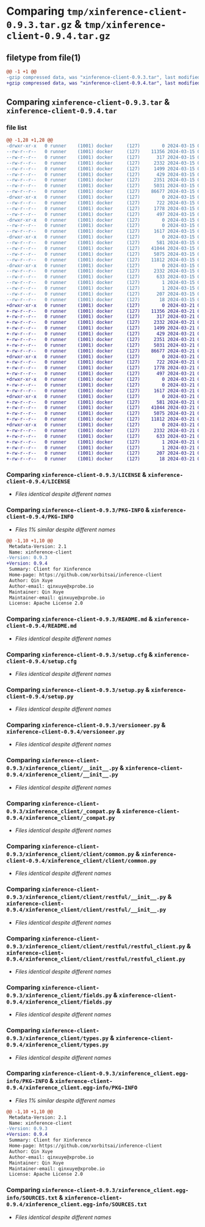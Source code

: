 # Comparing `tmp/xinference-client-0.9.3.tar.gz` & `tmp/xinference-client-0.9.4.tar.gz`

## filetype from file(1)

```diff
@@ -1 +1 @@
-gzip compressed data, was "xinference-client-0.9.3.tar", last modified: Fri Mar 15 06:40:38 2024, max compression
+gzip compressed data, was "xinference-client-0.9.4.tar", last modified: Thu Mar 21 07:10:33 2024, max compression
```

## Comparing `xinference-client-0.9.3.tar` & `xinference-client-0.9.4.tar`

### file list

```diff
@@ -1,28 +1,28 @@
-drwxr-xr-x   0 runner    (1001) docker     (127)        0 2024-03-15 06:40:38.623671 xinference-client-0.9.3/
--rw-r--r--   0 runner    (1001) docker     (127)    11356 2024-03-15 06:40:33.000000 xinference-client-0.9.3/LICENSE
--rw-r--r--   0 runner    (1001) docker     (127)      317 2024-03-15 06:40:33.000000 xinference-client-0.9.3/MANIFEST.in
--rw-r--r--   0 runner    (1001) docker     (127)     2332 2024-03-15 06:40:38.623671 xinference-client-0.9.3/PKG-INFO
--rw-r--r--   0 runner    (1001) docker     (127)     1499 2024-03-15 06:40:33.000000 xinference-client-0.9.3/README.md
--rw-r--r--   0 runner    (1001) docker     (127)      429 2024-03-15 06:40:33.000000 xinference-client-0.9.3/pyproject.toml
--rw-r--r--   0 runner    (1001) docker     (127)     2351 2024-03-15 06:40:38.623671 xinference-client-0.9.3/setup.cfg
--rw-r--r--   0 runner    (1001) docker     (127)     5031 2024-03-15 06:40:33.000000 xinference-client-0.9.3/setup.py
--rw-r--r--   0 runner    (1001) docker     (127)    86677 2024-03-15 06:40:33.000000 xinference-client-0.9.3/versioneer.py
-drwxr-xr-x   0 runner    (1001) docker     (127)        0 2024-03-15 06:40:38.623671 xinference-client-0.9.3/xinference_client/
--rw-r--r--   0 runner    (1001) docker     (127)      722 2024-03-15 06:40:33.000000 xinference-client-0.9.3/xinference_client/__init__.py
--rw-r--r--   0 runner    (1001) docker     (127)     1778 2024-03-15 06:40:34.000000 xinference-client-0.9.3/xinference_client/_compat.py
--rw-r--r--   0 runner    (1001) docker     (127)      497 2024-03-15 06:40:38.623671 xinference-client-0.9.3/xinference_client/_version.py
-drwxr-xr-x   0 runner    (1001) docker     (127)        0 2024-03-15 06:40:38.623671 xinference-client-0.9.3/xinference_client/client/
--rw-r--r--   0 runner    (1001) docker     (127)        0 2024-03-15 06:40:38.000000 xinference-client-0.9.3/xinference_client/client/__init__.py
--rw-r--r--   0 runner    (1001) docker     (127)     1617 2024-03-15 06:40:34.000000 xinference-client-0.9.3/xinference_client/client/common.py
-drwxr-xr-x   0 runner    (1001) docker     (127)        0 2024-03-15 06:40:38.623671 xinference-client-0.9.3/xinference_client/client/restful/
--rw-r--r--   0 runner    (1001) docker     (127)      581 2024-03-15 06:40:34.000000 xinference-client-0.9.3/xinference_client/client/restful/__init__.py
--rw-r--r--   0 runner    (1001) docker     (127)    41044 2024-03-15 06:40:34.000000 xinference-client-0.9.3/xinference_client/client/restful/restful_client.py
--rw-r--r--   0 runner    (1001) docker     (127)     5075 2024-03-15 06:40:34.000000 xinference-client-0.9.3/xinference_client/fields.py
--rw-r--r--   0 runner    (1001) docker     (127)    11812 2024-03-15 06:40:34.000000 xinference-client-0.9.3/xinference_client/types.py
-drwxr-xr-x   0 runner    (1001) docker     (127)        0 2024-03-15 06:40:38.623671 xinference-client-0.9.3/xinference_client.egg-info/
--rw-r--r--   0 runner    (1001) docker     (127)     2332 2024-03-15 06:40:38.000000 xinference-client-0.9.3/xinference_client.egg-info/PKG-INFO
--rw-r--r--   0 runner    (1001) docker     (127)      633 2024-03-15 06:40:38.000000 xinference-client-0.9.3/xinference_client.egg-info/SOURCES.txt
--rw-r--r--   0 runner    (1001) docker     (127)        1 2024-03-15 06:40:38.000000 xinference-client-0.9.3/xinference_client.egg-info/dependency_links.txt
--rw-r--r--   0 runner    (1001) docker     (127)        1 2024-03-15 06:40:38.000000 xinference-client-0.9.3/xinference_client.egg-info/not-zip-safe
--rw-r--r--   0 runner    (1001) docker     (127)      207 2024-03-15 06:40:38.000000 xinference-client-0.9.3/xinference_client.egg-info/requires.txt
--rw-r--r--   0 runner    (1001) docker     (127)       18 2024-03-15 06:40:38.000000 xinference-client-0.9.3/xinference_client.egg-info/top_level.txt
+drwxr-xr-x   0 runner    (1001) docker     (127)        0 2024-03-21 07:10:33.322747 xinference-client-0.9.4/
+-rw-r--r--   0 runner    (1001) docker     (127)    11356 2024-03-21 07:10:28.000000 xinference-client-0.9.4/LICENSE
+-rw-r--r--   0 runner    (1001) docker     (127)      317 2024-03-21 07:10:28.000000 xinference-client-0.9.4/MANIFEST.in
+-rw-r--r--   0 runner    (1001) docker     (127)     2332 2024-03-21 07:10:33.322747 xinference-client-0.9.4/PKG-INFO
+-rw-r--r--   0 runner    (1001) docker     (127)     1499 2024-03-21 07:10:28.000000 xinference-client-0.9.4/README.md
+-rw-r--r--   0 runner    (1001) docker     (127)      429 2024-03-21 07:10:28.000000 xinference-client-0.9.4/pyproject.toml
+-rw-r--r--   0 runner    (1001) docker     (127)     2351 2024-03-21 07:10:33.326747 xinference-client-0.9.4/setup.cfg
+-rw-r--r--   0 runner    (1001) docker     (127)     5031 2024-03-21 07:10:28.000000 xinference-client-0.9.4/setup.py
+-rw-r--r--   0 runner    (1001) docker     (127)    86677 2024-03-21 07:10:28.000000 xinference-client-0.9.4/versioneer.py
+drwxr-xr-x   0 runner    (1001) docker     (127)        0 2024-03-21 07:10:33.322747 xinference-client-0.9.4/xinference_client/
+-rw-r--r--   0 runner    (1001) docker     (127)      722 2024-03-21 07:10:28.000000 xinference-client-0.9.4/xinference_client/__init__.py
+-rw-r--r--   0 runner    (1001) docker     (127)     1778 2024-03-21 07:10:29.000000 xinference-client-0.9.4/xinference_client/_compat.py
+-rw-r--r--   0 runner    (1001) docker     (127)      497 2024-03-21 07:10:33.326747 xinference-client-0.9.4/xinference_client/_version.py
+drwxr-xr-x   0 runner    (1001) docker     (127)        0 2024-03-21 07:10:33.322747 xinference-client-0.9.4/xinference_client/client/
+-rw-r--r--   0 runner    (1001) docker     (127)        0 2024-03-21 07:10:33.000000 xinference-client-0.9.4/xinference_client/client/__init__.py
+-rw-r--r--   0 runner    (1001) docker     (127)     1617 2024-03-21 07:10:29.000000 xinference-client-0.9.4/xinference_client/client/common.py
+drwxr-xr-x   0 runner    (1001) docker     (127)        0 2024-03-21 07:10:33.322747 xinference-client-0.9.4/xinference_client/client/restful/
+-rw-r--r--   0 runner    (1001) docker     (127)      581 2024-03-21 07:10:29.000000 xinference-client-0.9.4/xinference_client/client/restful/__init__.py
+-rw-r--r--   0 runner    (1001) docker     (127)    41044 2024-03-21 07:10:29.000000 xinference-client-0.9.4/xinference_client/client/restful/restful_client.py
+-rw-r--r--   0 runner    (1001) docker     (127)     5075 2024-03-21 07:10:29.000000 xinference-client-0.9.4/xinference_client/fields.py
+-rw-r--r--   0 runner    (1001) docker     (127)    11812 2024-03-21 07:10:29.000000 xinference-client-0.9.4/xinference_client/types.py
+drwxr-xr-x   0 runner    (1001) docker     (127)        0 2024-03-21 07:10:33.322747 xinference-client-0.9.4/xinference_client.egg-info/
+-rw-r--r--   0 runner    (1001) docker     (127)     2332 2024-03-21 07:10:33.000000 xinference-client-0.9.4/xinference_client.egg-info/PKG-INFO
+-rw-r--r--   0 runner    (1001) docker     (127)      633 2024-03-21 07:10:33.000000 xinference-client-0.9.4/xinference_client.egg-info/SOURCES.txt
+-rw-r--r--   0 runner    (1001) docker     (127)        1 2024-03-21 07:10:33.000000 xinference-client-0.9.4/xinference_client.egg-info/dependency_links.txt
+-rw-r--r--   0 runner    (1001) docker     (127)        1 2024-03-21 07:10:32.000000 xinference-client-0.9.4/xinference_client.egg-info/not-zip-safe
+-rw-r--r--   0 runner    (1001) docker     (127)      207 2024-03-21 07:10:33.000000 xinference-client-0.9.4/xinference_client.egg-info/requires.txt
+-rw-r--r--   0 runner    (1001) docker     (127)       18 2024-03-21 07:10:33.000000 xinference-client-0.9.4/xinference_client.egg-info/top_level.txt
```

### Comparing `xinference-client-0.9.3/LICENSE` & `xinference-client-0.9.4/LICENSE`

 * *Files identical despite different names*

### Comparing `xinference-client-0.9.3/PKG-INFO` & `xinference-client-0.9.4/PKG-INFO`

 * *Files 1% similar despite different names*

```diff
@@ -1,10 +1,10 @@
 Metadata-Version: 2.1
 Name: xinference-client
-Version: 0.9.3
+Version: 0.9.4
 Summary: Client for Xinference
 Home-page: https://github.com/xorbitsai/inference-client
 Author: Qin Xuye
 Author-email: qinxuye@xprobe.io
 Maintainer: Qin Xuye
 Maintainer-email: qinxuye@xprobe.io
 License: Apache License 2.0
```

### Comparing `xinference-client-0.9.3/README.md` & `xinference-client-0.9.4/README.md`

 * *Files identical despite different names*

### Comparing `xinference-client-0.9.3/setup.cfg` & `xinference-client-0.9.4/setup.cfg`

 * *Files identical despite different names*

### Comparing `xinference-client-0.9.3/setup.py` & `xinference-client-0.9.4/setup.py`

 * *Files identical despite different names*

### Comparing `xinference-client-0.9.3/versioneer.py` & `xinference-client-0.9.4/versioneer.py`

 * *Files identical despite different names*

### Comparing `xinference-client-0.9.3/xinference_client/__init__.py` & `xinference-client-0.9.4/xinference_client/__init__.py`

 * *Files identical despite different names*

### Comparing `xinference-client-0.9.3/xinference_client/_compat.py` & `xinference-client-0.9.4/xinference_client/_compat.py`

 * *Files identical despite different names*

### Comparing `xinference-client-0.9.3/xinference_client/client/common.py` & `xinference-client-0.9.4/xinference_client/client/common.py`

 * *Files identical despite different names*

### Comparing `xinference-client-0.9.3/xinference_client/client/restful/__init__.py` & `xinference-client-0.9.4/xinference_client/client/restful/__init__.py`

 * *Files identical despite different names*

### Comparing `xinference-client-0.9.3/xinference_client/client/restful/restful_client.py` & `xinference-client-0.9.4/xinference_client/client/restful/restful_client.py`

 * *Files identical despite different names*

### Comparing `xinference-client-0.9.3/xinference_client/fields.py` & `xinference-client-0.9.4/xinference_client/fields.py`

 * *Files identical despite different names*

### Comparing `xinference-client-0.9.3/xinference_client/types.py` & `xinference-client-0.9.4/xinference_client/types.py`

 * *Files identical despite different names*

### Comparing `xinference-client-0.9.3/xinference_client.egg-info/PKG-INFO` & `xinference-client-0.9.4/xinference_client.egg-info/PKG-INFO`

 * *Files 1% similar despite different names*

```diff
@@ -1,10 +1,10 @@
 Metadata-Version: 2.1
 Name: xinference-client
-Version: 0.9.3
+Version: 0.9.4
 Summary: Client for Xinference
 Home-page: https://github.com/xorbitsai/inference-client
 Author: Qin Xuye
 Author-email: qinxuye@xprobe.io
 Maintainer: Qin Xuye
 Maintainer-email: qinxuye@xprobe.io
 License: Apache License 2.0
```

### Comparing `xinference-client-0.9.3/xinference_client.egg-info/SOURCES.txt` & `xinference-client-0.9.4/xinference_client.egg-info/SOURCES.txt`

 * *Files identical despite different names*

